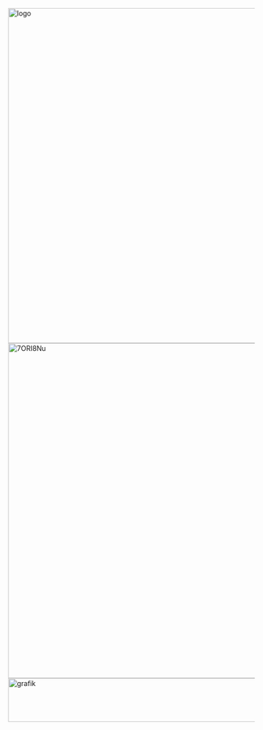 <img width="683" height="683" alt="logo" src="https://github.com/user-attachments/assets/536e5d31-3676-4133-b6b7-c4b11a3fae38" />
<img width="683" height="683" alt="7ORI8Nu" src="https://github.com/user-attachments/assets/f8adc02c-fe73-4570-9d29-c2b5aba45742" />
<img width="1828" height="89" alt="grafik" src="https://github.com/user-attachments/assets/13602926-53d8-420d-a936-32d26968254e" />
